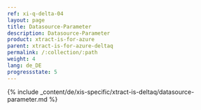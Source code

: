 ```yaml
---
ref: xi-q-delta-04
layout: page
title: Datasource-Parameter
description: Datasource-Parameter
product: xtract-is-for-azure
parent: xtract-is-for-azure-deltaq
permalink: /:collection/:path
weight: 4
lang: de_DE
progressstate: 5
---
```

{% include _content/de/xis-specific/xtract-is-deltaq/datasource-parameter.md %}
